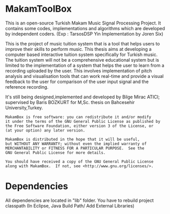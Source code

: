 MakamToolBox
============
This is an open-source Turkish Makam Music Signal Processing Project. 
It contains some codes, implementations and algorithms which are developed by independent coders. 
(Exp : TarsosDSP Yin Implementation by Joren Six)

This is the project of music tuition system that is a tool that helps users to improve their skills to perform music.
This thesis aims at developing a computer based interactive tuition system specifically for Turkish music. The tuition
system will not be a comprehensive educational system but is limited to the implementation of a system that helps the
user to learn from a recording uploaded by the user. This involves implementation of pitch analysis and visualisation
tools that can work real-time and provide a visual feedback to the user for comparison of the user input signal and the
reference recording.


It's still being designed,implemented and developed by Bilge Mirac ATICI; supervised by Baris BOZKURT for M,Sc. thesis on Bahcesehir University,Turkey.

	MakamBox is free software: you can redistribute it and/or modify
    it under the terms of the GNU General Public License as published by
    the Free Software Foundation, either version 3 of the License, or
    (at your option) any later version.

	MakamBox is distributed in the hope that it will be useful,
    but WITHOUT ANY WARRANTY; without even the implied warranty of
    MERCHANTABILITY or FITNESS FOR A PARTICULAR PURPOSE.  See the
    GNU General Public License for more details.
	
	You should have received a copy of the GNU General Public License
    along with MakamBox.  If not, see <http://www.gnu.org/licenses/>.
 
 
 Dependencies
 ============
 
 All dependencies are located in "lib" folder. You have to rebuild project classpath (In Eclipse, Java Build Path/ Add External Libraries)

